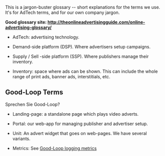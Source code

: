 This is a jargon-buster glossary -- short explanations for the terms we use. It's for AdTech terms, and for our own company jargon.

**Good glossary site: http://theonlineadvertisingguide.com/online-advertising-glossary/**

* AdTech: advertising technology.

* Demand-side platform (DSP). Where advertisers setup campaigns.

* Supply / Sell -side platform (SSP). Where publishers manage their inventory.

* Inventory: space where ads can be shown. This can include the whole range of print ads,  banner ads, interstitials, etc.

## Good-Loop Terms 

Sprechen Sie Good-Loop?

* Landing-page: a standalone page which plays video adverts.

* Portal: our web-app for managing publisher and advertiser setup.

* Unit: An advert widget that goes on web-pages. We have several variants.

* Metrics: See [Good-Loop logging metrics](Canonical-Terminology-for-Logging-Good-Loop-Events.html)
